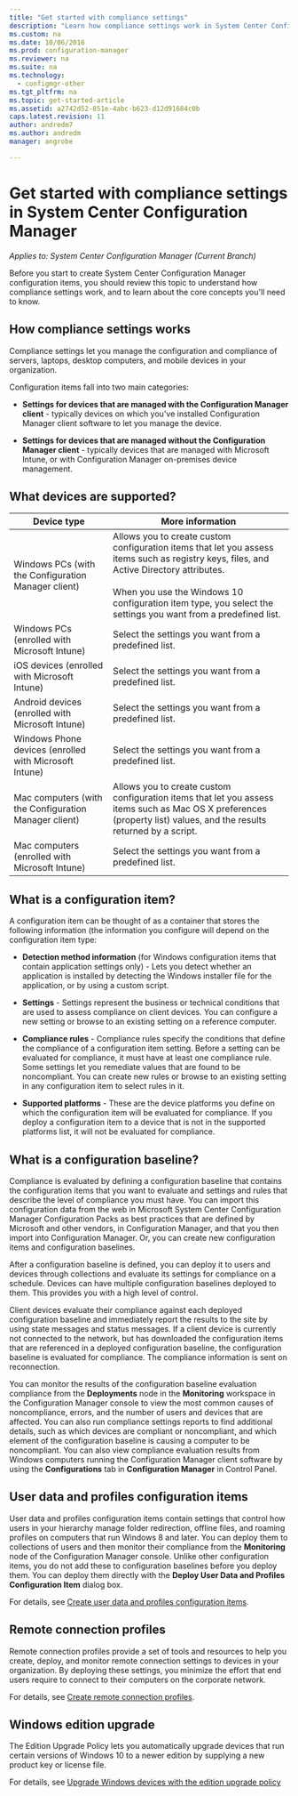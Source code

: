 ```yaml
---
title: "Get started with compliance settings"
description: "Learn how compliance settings work in System Center Configuration Manager. Also learn about core concepts that you need to know."
ms.custom: na
ms.date: 10/06/2016
ms.prod: configuration-manager
ms.reviewer: na
ms.suite: na
ms.technology:
  - configmgr-other
ms.tgt_pltfrm: na
ms.topic: get-started-article
ms.assetid: a2742d52-851e-4abc-b623-d12d91684c0b
caps.latest.revision: 11
author: andredm7ms.author: andredmmanager: angrobe

---
```

# Get started with compliance settings in System Center Configuration Manager*Applies to: System Center Configuration Manager (Current Branch)*
Before you start to create System Center Configuration Manager configuration items, you should review this topic to understand how compliance settings work, and to learn about the core concepts you'll need to know.  

## How compliance settings works  
 Compliance settings let you manage the configuration and compliance of servers, laptops, desktop computers, and mobile devices in your organization.  

 Configuration items fall into two main categories:  

-   **Settings for devices that are managed with the Configuration Manager client** - typically devices on which you've installed Configuration Manager client software to let you manage the device.  

-   **Settings for devices that are managed without the Configuration Manager client** - typically devices that are managed with Microsoft Intune, or with Configuration Manager on-premises device management.  

## What devices are supported?  


|Device type|More information|  
|------------|----------------------|  
|Windows PCs (with the Configuration Manager client)|Allows you to create custom configuration items that let you assess items such as registry keys, files, and Active Directory attributes.<br /><br /> When you use the Windows 10 configuration item type, you select the settings you want from a predefined list.|  
|Windows PCs (enrolled with Microsoft Intune)|Select the settings you want from a predefined list.|  
|iOS devices (enrolled with Microsoft Intune)|Select the settings you want from a predefined list.|  
|Android devices (enrolled with Microsoft Intune)|Select the settings you want from a predefined list.|  
|Windows Phone devices (enrolled with Microsoft Intune)|Select the settings you want from a predefined list.|  
|Mac computers (with the Configuration Manager client)|Allows you to create custom configuration items that let you assess items such as Mac OS X preferences (property list) values, and the results returned by a script.|  
|Mac computers (enrolled with Microsoft Intune)|Select the settings you want from a predefined list.|  

## What is a configuration item?  
 A configuration item can be thought of as a container that stores the following information (the information you configure will depend on the configuration item type:  

-   **Detection method information** (for Windows configuration items that contain application settings only) - Lets you detect whether an application is installed by detecting the Windows installer file for the application, or by using a custom script.  

-   **Settings** - Settings represent the business or technical conditions that are used to assess compliance on client devices. You can configure a new setting or browse to an existing setting on a reference computer.  

-   **Compliance rules** - Compliance rules specify the conditions that define the compliance of a configuration item setting. Before a setting can be evaluated for compliance, it must have at least one compliance rule. Some settings let you remediate values that are found to be noncompliant. You can create new rules or browse to an existing setting in any configuration item to select rules in it.  

-   **Supported platforms** - These are the device platforms you define on which the configuration item will be evaluated for compliance. If you deploy a configuration item to a device that is not in the supported platforms list, it will not be evaluated for compliance.  

## What is a configuration baseline?  
 Compliance is evaluated by defining a configuration baseline that contains the configuration items that you want to evaluate and settings and rules that describe the level of compliance you must have. You can import this configuration data from the web in Microsoft System Center Configuration Manager Configuration Packs as best practices that are defined by Microsoft and other vendors, in Configuration Manager, and that you then import into Configuration Manager. Or, you can create new configuration items and configuration baselines.  

 After a configuration baseline is defined, you can deploy it to users and devices through collections and evaluate its settings for compliance on a schedule. Devices can have multiple configuration baselines deployed to them. This provides you with a high level of control.  

 Client devices evaluate their compliance against each deployed configuration baseline and immediately report the results to the site by using state messages and status messages. If a client device is currently not connected to the network, but has downloaded the configuration items that are referenced in a deployed configuration baseline, the configuration baseline is evaluated for compliance. The compliance information is sent on reconnection.  

 You can monitor the results of the configuration baseline evaluation compliance from the **Deployments** node in the **Monitoring** workspace in the Configuration Manager console to view the most common causes of noncompliance, errors, and the number of users and devices that are affected. You can also run compliance settings reports to find additional details, such as which devices are compliant or noncompliant, and which element of the configuration baseline is causing a computer to be noncompliant. You can also view compliance evaluation results from Windows computers running the Configuration Manager client software by using the **Configurations** tab in **Configuration Manager** in Control Panel.  

## User data and profiles configuration items  
 User data and profiles configuration items contain settings that control how users in your hierarchy manage folder redirection, offline files, and roaming profiles on computers that run Windows 8 and later. You can deploy them to collections of users and then monitor their compliance from the **Monitoring** node of the Configuration Manager console. Unlike other configuration items, you do not add these to configuration baselines before you deploy them. You can deploy them directly with the **Deploy User Data and Profiles Configuration Item** dialog box.  

 For details, see [Create user data and profiles configuration items](/sccm/compliance/deploy-use/create-user-data-and-profiles-configuration-items).  

## Remote connection profiles  
 Remote connection profiles provide a set of tools and resources to help you create, deploy, and monitor remote connection settings to devices in your organization. By deploying these settings, you minimize the effort that end users require to connect to their computers on the corporate network.  

For details, see [Create remote connection profiles](/sccm/compliance/deploy-use/create-remote-connection-profiles).  

## Windows edition upgrade
The Edition Upgrade Policy lets you automatically upgrade devices that run certain versions of Windows 10 to a newer edition by supplying a new product key or license file.

For details, see [Upgrade Windows devices with the edition upgrade policy](/sccm/compliance/deploy-use/upgrade-windows-version)
